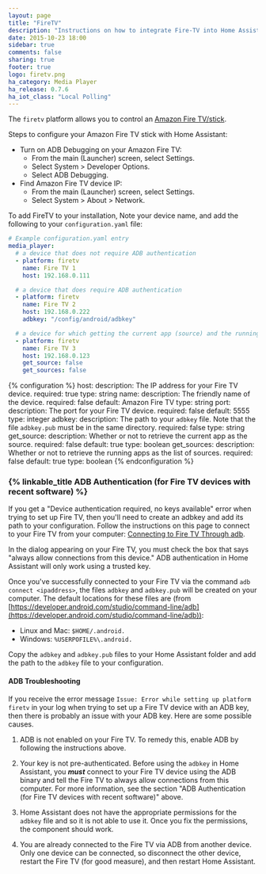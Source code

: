 ```yaml
---
layout: page
title: "FireTV"
description: "Instructions on how to integrate Fire-TV into Home Assistant."
date: 2015-10-23 18:00
sidebar: true
comments: false
sharing: true
footer: true
logo: firetv.png
ha_category: Media Player
ha_release: 0.7.6
ha_iot_class: "Local Polling"
---
```



The `firetv` platform allows you to control an [Amazon Fire TV/stick](https://www.amazon.com/b/?node=8521791011).

Steps to configure your Amazon Fire TV stick with Home Assistant:

- Turn on ADB Debugging on your Amazon Fire TV:
  - From the main (Launcher) screen, select Settings.
  - Select System > Developer Options.
  - Select ADB Debugging.
- Find Amazon Fire TV device IP:
  - From the main (Launcher) screen, select Settings.
  - Select System > About > Network.

To add FireTV to your installation, Note your device name, and add the following to your `configuration.yaml` file:

```yaml
# Example configuration.yaml entry
media_player:
  # a device that does not require ADB authentication
  - platform: firetv
    name: Fire TV 1
    host: 192.168.0.111

  # a device that does require ADB authentication
  - platform: firetv
    name: Fire TV 2
    host: 192.168.0.222
    adbkey: "/config/android/adbkey"

  # a device for which getting the current app (source) and the running apps (sources) cause issues
  - platform: firetv
    name: Fire TV 3
    host: 192.168.0.123
    get_source: false
    get_sources: false
```

{% configuration %}
host:
  description: The IP address for your Fire TV device.
  required: true
  type: string
name:
  description: The friendly name of the device.
  required: false
  default: Amazon Fire TV
  type: string
port:
  description: The port for your Fire TV device.
  required: false
  default: 5555
  type: integer
adbkey:
  description: The path to your `adbkey` file.  Note that the file `adbkey.pub` must be in the same directory.
  required: false
  type: string
get_source:
  description: Whether or not to retrieve the current app as the source.
  required: false
  default: true
  type: boolean
get_sources:
  description: Whether or not to retrieve the running apps as the list of sources.
  required: false
  default: true
  type: boolean
{% endconfiguration %}

### {% linkable_title ADB Authentication (for Fire TV devices with recent software) %}

If you get a "Device authentication required, no keys available" error when trying to set up Fire TV, then you'll need to create an adbkey and add its path to your configuration.  Follow the instructions on this page to connect to your Fire TV from your computer: [Connecting to Fire TV Through adb](https://developer.amazon.com/zh/docs/fire-tv/connecting-adb-to-device.html).  

<p class='note warning'>
  In the dialog appearing on your Fire TV, you must check the box that says "always allow connections from this device."  ADB authentication in Home Assistant will only work using a trusted key.
</p>

Once you've successfully connected to your Fire TV via the command `adb connect <ipaddress>`, the files `adbkey` and `adbkey.pub` will be created on your computer.  The default locations for these files are (from [https://developer.android.com/studio/command-line/adb](https://developer.android.com/studio/command-line/adb)):

* Linux and Mac: `$HOME/.android.`
* Windows: `%USERPOFILE%\.android.`

Copy the `adbkey` and `adbkey.pub` files to your Home Assistant folder and add the path to the `adbkey` file to your configuration.  

#### ADB Troubleshooting

If you receive the error message `Issue: Error while setting up platform firetv` in your log when trying to set up a Fire TV device with an ADB key, then there is probably an issue with your ADB key.  Here are some possible causes.

1. ADB is not enabled on your Fire TV.  To remedy this, enable ADB by following the instructions above.  

2. Your key is not pre-authenticated.  Before using the `adbkey` in Home Assistant, you _**must**_ connect to your Fire TV device using the ADB binary and tell the Fire TV to always allow connections from this computer.  For more information, see the section "ADB Authentication (for Fire TV devices with recent software)" above.

3. Home Assistant does not have the appropriate permissions for the `adbkey` file and so it is not able to use it.  Once you fix the permissions, the component should work.

4. You are already connected to the Fire TV via ADB from another device.  Only one device can be connected, so disconnect the other device, restart the Fire TV (for good measure), and then restart Home Assistant.  
